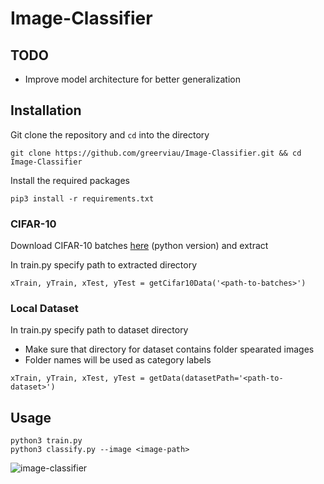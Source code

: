 # Image-Classifier

## TODO
* Improve model architecture for better generalization

## Installation
Git clone the repository and ```cd``` into the directory
```
git clone https://github.com/greerviau/Image-Classifier.git && cd Image-Classifier
```
Install the required packages
```
pip3 install -r requirements.txt
```
### CIFAR-10
Download CIFAR-10 batches [here](https://www.cs.toronto.edu/~kriz/cifar.html) (python version) and extract

In train.py specify path to extracted directory
```
xTrain, yTrain, xTest, yTest = getCifar10Data('<path-to-batches>')
```
### Local Dataset
In train.py specify path to dataset directory
* Make sure that directory for dataset contains folder spearated images
* Folder names will be used as category labels
```
xTrain, yTrain, xTest, yTest = getData(datasetPath='<path-to-dataset>')
```

## Usage
```
python3 train.py
python3 classify.py --image <image-path>
```

![image-classifier](https://user-images.githubusercontent.com/36581610/52970211-063d7700-3381-11e9-96fd-9d517f11267b.PNG)
